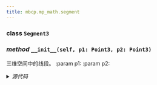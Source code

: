 ```yaml
---
title: mbcp.mp_math.segment
---
```

### **class** `Segment3`
### *method* `__init__(self, p1: Point3, p2: Point3)`


三维空间中的线段。
:param p1:
:param p2:



<details>
<summary> <i>源代码</i> </summary>

```python
def __init__(self, p1: 'Point3', p2: 'Point3'):
    """
        三维空间中的线段。
        :param p1:
        :param p2:
        """
    self.p1 = p1
    self.p2 = p2
    '方向向量'
    self.direction = self.p2 - self.p1
    '长度'
    self.length = self.direction.length
    '中心点'
    self.midpoint = Point3((self.p1.x + self.p2.x) / 2, (self.p1.y + self.p2.y) / 2, (self.p1.z + self.p2.z) / 2)
```
</details>

